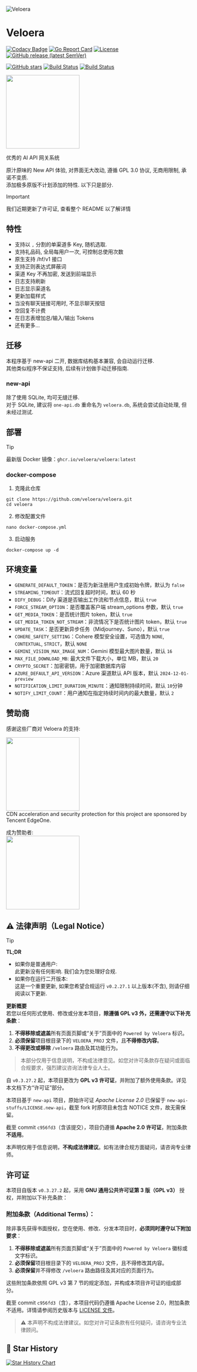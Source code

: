 ![Veloera](https://socialify.git.ci/Veloera/Veloera/image?font=Raleway&forks=1&issues=1&name=1&owner=1&pattern=Plus&pulls=1&stargazers=1&theme=Auto)

# Veloera

[![Codacy Badge](https://app.codacy.com/project/badge/Grade/717a063ac5b8435cb78c8c3e71e6c5f3)](https://app.codacy.com/gh/Veloera/Veloera/dashboard?utm_source=gh&utm_medium=referral&utm_content=&utm_campaign=Badge_grade) [![Go Report Card](https://goreportcard.com/badge/github.com/Veloera/Veloera)](https://goreportcard.com/report/github.com/Veloera/Veloera)
[![License](https://img.shields.io/github/license/Veloera/Veloera)](https://github.com/Veloera/Veloera/blob/main/LICENSE) [![GitHub release (latest SemVer)](https://img.shields.io/github/v/release/Veloera/Veloera)](https://github.com/Veloera/Veloera/releases)
  
[![GitHub stars](https://img.shields.io/github/stars/Veloera/Veloera?style=social)](https://github.com/Veloera/Veloera/stargazers) [![Build Status](https://github.com/Veloera/Veloera/actions/workflows/docker.yml/badge.svg)](https://github.com/Veloera/Veloera/actions/workflows/docker.yml) [![Build Status](https://github.com/Veloera/Veloera/actions/workflows/release.yml/badge.svg)](https://github.com/Veloera/Veloera/actions/workflows/release.yml)  

<a href="https://opencollective.com/veloeraorg/donate" target="_blank">
  <img src="https://opencollective.com/veloeraorg/donate/button.png?color=blue" width=200 />
</a>


优秀的 AI API 网关系统

原汁原味的 New API 体验, 对界面无大改动, 遵循 GPL 3.0 协议, 无商用限制, 承诺不变质.  
添加极多原版不计划添加的特性. 以下只是部分.  

> [!IMPORTANT]  
> 我们近期更新了许可证, 查看整个 README 以了解详情

## 特性

- 支持以 `,` 分割的单渠道多 Key, 随机选取.
- 支持礼品码, 全局每用户一次, 可控制总使用次数
- 原生支持 /hf/v1 接口
- 支持正则表达式屏蔽词
- 渠道 Key 不再加密, 发送到前端显示
- 日志支持刷新
- 日志显示渠道名
- 更新加载样式
- 当没有聊天链接可用时, 不显示聊天按钮
- 空回复不计费
- 在日志表增加总/输入/输出 Tokens
- 还有更多...

## 迁移

本程序基于 new-api 二开, 数据库结构基本兼容, 会自动运行迁移.  
其他类似程序不保证支持, 后续有计划做手动迁移指南.  

### new-api

除了使用 SQLite, 均可无缝迁移.  
对于 SQLite, 建议将 `one-api.db` 重命名为 `veloera.db`, 系统会尝试自动处理, 但未经过测试. 

## 部署

> [!TIP]
> 最新版 Docker 镜像：`ghcr.io/veloera/veloera:latest`

### docker-compose

1. 克隆此仓库

```shell
git clone https://github.com/veloera/veloera.git
cd veloera
```

2. 修改配置文件

```shell
nano docker-compose.yml
```

3. 启动服务

```shell
docker-compose up -d
```

## 环境变量

- `GENERATE_DEFAULT_TOKEN`：是否为新注册用户生成初始令牌，默认为 `false`
- `STREAMING_TIMEOUT`：流式回复超时时间，默认 60 秒
- `DIFY_DEBUG`：Dify 渠道是否输出工作流和节点信息，默认 `true`
- `FORCE_STREAM_OPTION`：是否覆盖客户端 stream_options 参数，默认 `true`
- `GET_MEDIA_TOKEN`：是否统计图片 token，默认 `true`
- `GET_MEDIA_TOKEN_NOT_STREAM`：非流情况下是否统计图片 token，默认 `true`
- `UPDATE_TASK`：是否更新异步任务（Midjourney、Suno），默认 `true`
- `COHERE_SAFETY_SETTING`：Cohere 模型安全设置，可选值为 `NONE`, `CONTEXTUAL`, `STRICT`，默认 `NONE`
- `GEMINI_VISION_MAX_IMAGE_NUM`：Gemini 模型最大图片数量，默认 `16`
- `MAX_FILE_DOWNLOAD_MB`: 最大文件下载大小，单位 MB，默认 `20`
- `CRYPTO_SECRET`：加密密钥，用于加密数据库内容
- `AZURE_DEFAULT_API_VERSION`：Azure 渠道默认 API 版本，默认 `2024-12-01-preview`
- `NOTIFICATION_LIMIT_DURATION_MINUTE`：通知限制持续时间，默认 `10`分钟
- `NOTIFY_LIMIT_COUNT`：用户通知在指定持续时间内的最大数量，默认 `2`

## 赞助商

感谢这些厂商对 Veloera 的支持:  

<a href="https://edgeone.ai/?from=github" target="_blank">
  <img src="https://edgeone.ai/_next/static/media/headLogo.daeb48ad.png?auto=format&fit=max&w=200" width=200 />
</a>
<br />CDN acceleration and security protection for this project are sponsored by Tencent EdgeOne.

<br />

成为赞助者:  
<a href="https://opencollective.com/veloeraorg/donate" target="_blank">
  <img src="https://opencollective.com/veloeraorg/donate/button.png?color=blue" width=200 />
</a>

## ⚠️ 法律声明（Legal Notice）

> [!TIP]
> **TL;DR**  
> - 如果你是普通用户:  
>   此更新没有任何影响. 我们会为您处理好合规.  
> - 如果你在运行二开版本:  
>   这是一个重要更新, 如果您希望合规运行 `v0.2.27.1` 以上版本(不含), 则请仔细阅读以下更新. 
>  
> **更新概要**  
> 若您以任何形式使用、修改或分发本项目，**除遵循 GPL v3 外，还需遵守以下补充条款**：  
>  
> 1. **不得移除或遮盖**所有页面页脚或“关于”页面中的 `Powered by Veloera` 标识。  
> 2. **必须保留**项目根目录下的 `VELOERA_PROJ` 文件，且**不得修改内容**。  
> 3. **不得更改或移除** `/veloera` 路由及其功能行为。
> 
> > 本部分仅用于信息说明，不构成法律意见。如您对许可条款存在疑问或面临合规要求，强烈建议咨询法律专业人士。

自 `v0.3.27.2` 起，本项目更改为 **GPL v3 许可证**，并附加了额外使用条款。详见本文档下方“许可证”部分。  

本项目基于 `new-api` 项目，原始许可证 *Apache License 2.0* 已保留于 `new-api-stuffs/LICENSE.new-api`，截至 fork 时原项目未包含 NOTICE 文件，故无需保留。

截至 commit `c956fd3`（含该提交），项目仍遵循 **Apache 2.0 许可证**，附加条款**不适用**。  

本声明仅用于信息说明，**不构成法律建议**。如有法律合规方面疑问，请咨询专业律师。  

## 许可证

本项目自版本 `v0.3.27.2` 起，采用 **GNU 通用公共许可证第 3 版（GPL v3）** 授权，并附加以下补充条款：

### 附加条款（Additional Terms）：

除非事先获得书面授权，您在使用、修改、分发本项目时，**必须同时遵守以下附加要求**：

1. **不得移除或遮盖**所有页面页脚或“关于”页面中的 `Powered by Veloera` 徽标或文字标识。
2. **必须保留**项目根目录下的 `VELOERA_PROJ` 文件，且不得修改其内容。
3. **必须保留**并不得修改 `/veloera` 路由路径及其对应的页面行为。

这些附加条款依照 GPL v3 第 7 节的规定添加，并构成本项目许可证的组成部分。

截至 commit `c956fd3`（含），本项目代码仍遵循 Apache License 2.0，附加条款不适用。详情请参阅历史版本与 [LICENSE 文件](./LICENSE)。

> ⚠️ 本声明不构成法律建议。如您对许可证条款有任何疑问，请咨询专业法律顾问。

## 🌟 Star History

[![Star History Chart](https://api.star-history.com/svg?repos=Veloera/Veloera&type=Date)](https://star-history.com/#Veloera/Veloera&Date)

<!--

<p align="right">
   <strong>中文</strong> | <a href="./README.en.md">English</a>
</p>
<div align="center">

![new-api](/web/public/logo.png)

# New API

🍥新一代大模型网关与AI资产管理系统

<a href="https://trendshift.io/repositories/8227" target="_blank"><img src="https://trendshift.io/api/badge/repositories/8227" alt="Calcium-Ion%2Fnew-api | Trendshift" style="width: 250px; height: 55px;" width="250" height="55"/></a>

<p align="center">
  <a href="https://raw.githubusercontent.com/Calcium-Ion/new-api/main/LICENSE">
    <img src="https://img.shields.io/github/license/Calcium-Ion/new-api?color=brightgreen" alt="license">
  </a>
  <a href="https://github.com/Calcium-Ion/new-api/releases/latest">
    <img src="https://img.shields.io/github/v/release/Calcium-Ion/new-api?color=brightgreen&include_prereleases" alt="release">
  </a>
  <a href="https://github.com/users/Calcium-Ion/packages/container/package/new-api">
    <img src="https://img.shields.io/badge/docker-ghcr.io-blue" alt="docker">
  </a>
  <a href="https://hub.docker.com/r/CalciumIon/new-api">
    <img src="https://img.shields.io/badge/docker-dockerHub-blue" alt="docker">
  </a>
  <a href="https://goreportcard.com/report/github.com/Calcium-Ion/new-api">
    <img src="https://goreportcard.com/badge/github.com/Calcium-Ion/new-api" alt="GoReportCard">
  </a>
</p>
</div>

## 📝 项目说明

> [!NOTE]
> 本项目为开源项目，在[One API](https://github.com/songquanpeng/veloera)的基础上进行二次开发

> [!IMPORTANT]
> - 本项目仅供个人学习使用，不保证稳定性，且不提供任何技术支持。
> - 使用者必须在遵循 OpenAI 的[使用条款](https://openai.com/policies/terms-of-use)以及**法律法规**的情况下使用，不得用于非法用途。
> - 根据[《生成式人工智能服务管理暂行办法》](http://www.cac.gov.cn/2023-07/13/c_1690898327029107.htm)的要求，请勿对中国地区公众提供一切未经备案的生成式人工智能服务。

## 📚 文档

详细文档请访问我们的官方Wiki：[https://docs.newapi.pro/](https://docs.newapi.pro/)

## ✨ 主要特性

New API提供了丰富的功能，详细特性请参考[特性说明](https://docs.newapi.pro/wiki/features-introduction)：

1. 🎨 全新的UI界面
2. 🌍 多语言支持
3. 💰 支持在线充值功能（易支付）
4. 🔍 支持用key查询使用额度（配合[neko-api-key-tool](https://github.com/Calcium-Ion/neko-api-key-tool)）
5. 🔄 兼容原版One API的数据库
6. 💵 支持模型按次数收费
7. ⚖️ 支持渠道加权随机
8. 📈 数据看板（控制台）
9. 🔒 令牌分组、模型限制
10. 🤖 支持更多授权登陆方式（LinuxDO,Telegram、OIDC）
11. 🔄 支持Rerank模型（Cohere和Jina），[接口文档](https://docs.newapi.pro/api/jinaai-rerank)
12. ⚡ 支持OpenAI Realtime API（包括Azure渠道），[接口文档](https://docs.newapi.pro/api/openai-realtime)
13. ⚡ 支持Claude Messages 格式，[接口文档](https://docs.newapi.pro/api/anthropic-chat)
14. 支持使用路由/chat2link进入聊天界面
15. 🧠 支持通过模型名称后缀设置 reasoning effort：
    1. OpenAI o系列模型
        - 添加后缀 `-high` 设置为 high reasoning effort (例如: `o3-mini-high`)
        - 添加后缀 `-medium` 设置为 medium reasoning effort (例如: `o3-mini-medium`)
        - 添加后缀 `-low` 设置为 low reasoning effort (例如: `o3-mini-low`)
    2. Claude 思考模型
        - 添加后缀 `-thinking` 启用思考模式 (例如: `claude-3-7-sonnet-20250219-thinking`)
16. 🔄 思考转内容功能
17. 🔄 针对用户的模型限流功能
18. 💰 缓存计费支持，开启后可以在缓存命中时按照设定的比例计费：
    1. 在 `系统设置-运营设置` 中设置 `提示缓存倍率` 选项
    2. 在渠道中设置 `提示缓存倍率`，范围 0-1，例如设置为 0.5 表示缓存命中时按照 50% 计费
    3. 支持的渠道：
        - [x] OpenAI
        - [x] Azure
        - [x] DeepSeek
        - [x] Claude

## 模型支持

此版本支持多种模型，详情请参考[接口文档-中继接口](https://docs.newapi.pro/api)：

1. 第三方模型 **gpts** （gpt-4-gizmo-*）
2. 第三方渠道[Midjourney-Proxy(Plus)](https://github.com/novicezk/midjourney-proxy)接口，[接口文档](https://docs.newapi.pro/api/midjourney-proxy-image)
3. 第三方渠道[Suno API](https://github.com/Suno-API/Suno-API)接口，[接口文档](https://docs.newapi.pro/api/suno-music)
4. 自定义渠道，支持填入完整调用地址
5. Rerank模型（[Cohere](https://cohere.ai/)和[Jina](https://jina.ai/)），[接口文档](https://docs.newapi.pro/api/jinaai-rerank)
6. Claude Messages 格式，[接口文档](https://docs.newapi.pro/api/anthropic-chat)
7. Dify，当前仅支持chatflow

## 环境变量配置

详细配置说明请参考[安装指南-环境变量配置](https://docs.newapi.pro/installation/environment-variables)：

- `GENERATE_DEFAULT_TOKEN`：是否为新注册用户生成初始令牌，默认为 `false`
- `STREAMING_TIMEOUT`：流式回复超时时间，默认60秒
- `DIFY_DEBUG`：Dify渠道是否输出工作流和节点信息，默认 `true`
- `FORCE_STREAM_OPTION`：是否覆盖客户端stream_options参数，默认 `true`
- `GET_MEDIA_TOKEN`：是否统计图片token，默认 `true`
- `GET_MEDIA_TOKEN_NOT_STREAM`：非流情况下是否统计图片token，默认 `true`
- `UPDATE_TASK`：是否更新异步任务（Midjourney、Suno），默认 `true`
- `COHERE_SAFETY_SETTING`：Cohere模型安全设置，可选值为 `NONE`, `CONTEXTUAL`, `STRICT`，默认 `NONE`
- `GEMINI_VISION_MAX_IMAGE_NUM`：Gemini模型最大图片数量，默认 `16`
- `MAX_FILE_DOWNLOAD_MB`: 最大文件下载大小，单位MB，默认 `20`
- `CRYPTO_SECRET`：加密密钥，用于加密数据库内容
- `AZURE_DEFAULT_API_VERSION`：Azure渠道默认API版本，默认 `2024-12-01-preview`
- `NOTIFICATION_LIMIT_DURATION_MINUTE`：通知限制持续时间，默认 `10`分钟
- `NOTIFY_LIMIT_COUNT`：用户通知在指定持续时间内的最大数量，默认 `2`

## 部署

详细部署指南请参考[安装指南-部署方式](https://docs.newapi.pro/installation)：

> [!TIP]
> 最新版Docker镜像：`calciumion/new-api:latest`

### 多机部署注意事项
- 必须设置环境变量 `SESSION_SECRET`，否则会导致多机部署时登录状态不一致
- 如果公用Redis，必须设置 `CRYPTO_SECRET`，否则会导致多机部署时Redis内容无法获取

### 部署要求
- 本地数据库（默认）：SQLite（Docker部署必须挂载`/data`目录）
- 远程数据库：MySQL版本 >= 5.7.8，PgSQL版本 >= 9.6

### 部署方式

#### 使用宝塔面板Docker功能部署
安装宝塔面板（**9.2.0版本**及以上），在应用商店中找到**New-API**安装即可。
[图文教程](BT.md)

#### 使用Docker Compose部署（推荐）
```shell
# 下载项目
git clone https://github.com/Calcium-Ion/new-api.git
cd new-api
# 按需编辑docker-compose.yml
# 启动
docker-compose up -d
```

#### 直接使用Docker镜像
```shell
# 使用SQLite
docker run --name new-api -d --restart always -p 3000:3000 -e TZ=Asia/Shanghai -v /home/ubuntu/data/new-api:/data calciumion/new-api:latest

# 使用MySQL
docker run --name new-api -d --restart always -p 3000:3000 -e SQL_DSN="root:123456@tcp(localhost:3306)/oneapi" -e TZ=Asia/Shanghai -v /home/ubuntu/data/new-api:/data calciumion/new-api:latest
```

## 渠道重试与缓存
渠道重试功能已经实现，可以在`设置->运营设置->通用设置`设置重试次数，**建议开启缓存**功能。

### 缓存设置方法
1. `REDIS_CONN_STRING`：设置Redis作为缓存
2. `MEMORY_CACHE_ENABLED`：启用内存缓存（设置了Redis则无需手动设置）

## 接口文档

详细接口文档请参考[接口文档](https://docs.newapi.pro/api)：

- [聊天接口（Chat）](https://docs.newapi.pro/api/openai-chat)
- [图像接口（Image）](https://docs.newapi.pro/api/openai-image)
- [重排序接口（Rerank）](https://docs.newapi.pro/api/jinaai-rerank)
- [实时对话接口（Realtime）](https://docs.newapi.pro/api/openai-realtime)
- [Claude聊天接口（messages）](https://docs.newapi.pro/api/anthropic-chat)

## 相关项目
- [One API](https://github.com/songquanpeng/veloera)：原版项目
- [Midjourney-Proxy](https://github.com/novicezk/midjourney-proxy)：Midjourney接口支持
- [chatnio](https://github.com/Deeptrain-Community/chatnio)：下一代AI一站式B/C端解决方案
- [neko-api-key-tool](https://github.com/Calcium-Ion/neko-api-key-tool)：用key查询使用额度

其他基于New API的项目：
- [new-api-horizon](https://github.com/Calcium-Ion/new-api-horizon)：New API高性能优化版
- [VoAPI](https://github.com/VoAPI/VoAPI)：基于New API的前端美化版本

## 帮助支持

如有问题，请参考[帮助支持](https://docs.newapi.pro/support)：
- [社区交流](https://docs.newapi.pro/support/community-interaction)
- [反馈问题](https://docs.newapi.pro/support/feedback-issues)
- [常见问题](https://docs.newapi.pro/support/faq)

## 🌟 Star History

[![Star History Chart](https://api.star-history.com/svg?repos=Calcium-Ion/new-api&type=Date)](https://star-history.com/#Calcium-Ion/new-api&Date)
-->